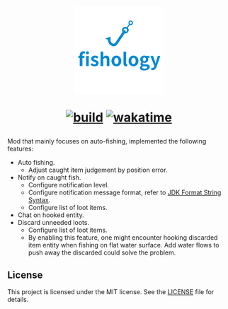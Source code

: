 <h1 style="text-align:center">
<img alt= "fishology logo" src="./interact/src/main/resources/assets/fishology-interact/icon.png" width=200 height=200 />

[![build](https://github.com/c0nstexpr/fishology/actions/workflows/build.yml/badge.svg)](https://github.com/c0nstexpr/fishology/actions/workflows/build-and-test.yml)
[![wakatime](https://wakatime.com/badge/github/c0nstexpr/fishology.svg)](https://wakatime.com/badge/github/c0nstexpr/fishology)
</h1>

Mod that mainly focuses on auto-fishing, implemented the following features:
- Auto fishing.
  - Adjust caught item judgement by position error.
- Notify on caught fish.
  - Configure notification level.
  - Configure notification message format, refer to
    [JDK Format String Syntax](https://docs.oracle.com/en/java/javase/17/docs/api/java.base/java/util/Formatter.html#syntax).
  - Configure list of loot items.
- Chat on hooked entity.
- Discard unneeded loots.
  - Configure list of loot items.
  - By enabling this feature, one might encounter hooking discarded item entity when fishing on 
    flat water surface. Add water flows to push away the discarded could solve the problem.

## License
This project is licensed under the MIT license. See the [LICENSE](LICENSE) file for details.
